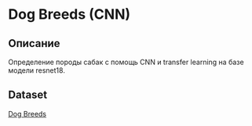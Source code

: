 # Dog Breeds (CNN)
## Описание
Определение породы сабак с помощь CNN и transfer learning на базе модели resnet18.

## Dataset
[Dog Breeds](https://www.kaggle.com/datasets/gpiosenka/70-dog-breedsimage-data-set)